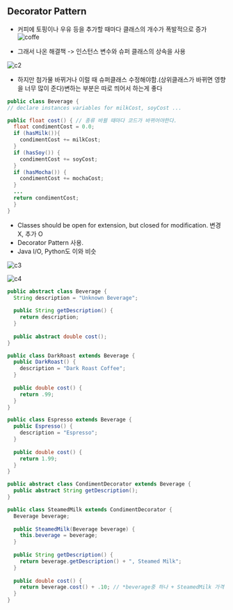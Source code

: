 ## Decorator Pattern
- 커피에 토핑이나 우유 등을 추가할 때마다 클래스의 개수가 폭발적으로 증가
![coffe](https://user-images.githubusercontent.com/50645183/95971815-a85e7c80-0e4c-11eb-805d-1db814965b18.PNG)

- 그래서 나온 해결책 -> 인스턴스 변수와 슈퍼 클래스의 상속을 사용

![c2](https://user-images.githubusercontent.com/50645183/95972454-6e41aa80-0e4d-11eb-8b29-4006b667c73a.PNG)

- 하지만 첨가물 바뀌거나 이럴 때 슈퍼클래스 수정해야함.(상위클래스가 바뀌면 영향을 너무 많이 준다)변하는 부분은 따로 띄어서 하는게 좋다 

```java
public class Beverage {
// declare instances variables for milkCost, soyCost ...

public float cost() { // 종류 바뀔 때마다 코드가 바뀌어야한다.
  float condimentCost = 0.0;
  if (hasMilk()){
    condimentCost += milkCost;
  }
  if (hasSoy()) {
    condimentCost += soyCost;
  }
  if (hasMocha()) {
    condimentCost += mochaCost;
  }
  ...
  return condimentCost;
  }
}
```

- Classes should be open for extension, but closed for modification. 변경 X, 추가 O
- Decorator Pattern 사용.
- Java I/O, Python도 이와 비슷

![c3](https://user-images.githubusercontent.com/50645183/95977027-4bb29000-0e53-11eb-8844-6f57940ae172.PNG)

![c4](https://user-images.githubusercontent.com/50645183/95977245-99c79380-0e53-11eb-9e06-09fbf9830db9.PNG)



```java
public abstract class Beverage {
  String description = "Unknown Beverage";
  
  public String getDescription() {
    return description;
  }
  
  public abstract double cost();
}
```
```java
public class DarkRoast extends Beverage {
  public DarkRoast() {
    description = "Dark Roast Coffee";
  }
  
  public double cost() {
    return .99;
  }
}

public class Espresso extends Beverage {
  public Espresso() {
    description = "Espresso";
  }
  
  public double cost() {
    return 1.99;
  }
}
```
```java
public abstract class CondimentDecorator extends Beverage {
  public abstract String getDescription();
}
```
```java
public class SteamedMilk extends CondimentDecorator {
  Beverage beverage;
  
  public SteamedMilk(Beverage beverage) {
    this.beverage = beverage;
  }
  
  public String getDescription() {
    return beverage.getDescription() + ", Steamed Milk";
  }
  
  public double cost() {
    return beverage.cost() + .10; // *beverage중 하나 + SteamedMilk 가격 0.10
  }
}
```
